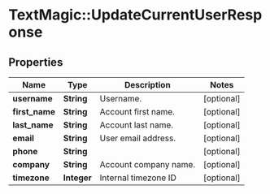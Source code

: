 # TextMagic::UpdateCurrentUserResponse

## Properties
Name | Type | Description | Notes
------------ | ------------- | ------------- | -------------
**username** | **String** | Username. | [optional] 
**first_name** | **String** | Account first name. | [optional] 
**last_name** | **String** | Account last name. | [optional] 
**email** | **String** | User email address. | [optional] 
**phone** | **String** |  | [optional] 
**company** | **String** | Account company name. | [optional] 
**timezone** | **Integer** | Internal timezone ID | [optional] 


